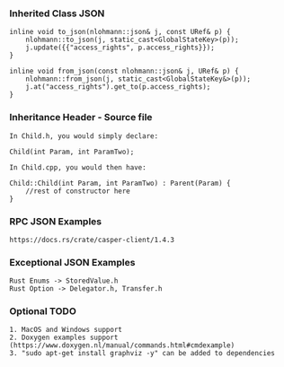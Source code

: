 ### Inherited Class JSON

    inline void to_json(nlohmann::json& j, const URef& p) {
        nlohmann::to_json(j, static_cast<GlobalStateKey>(p));
        j.update({{"access_rights", p.access_rights}});
    }

    inline void from_json(const nlohmann::json& j, URef& p) {
        nlohmann::from_json(j, static_cast<GlobalStateKey&>(p));
        j.at("access_rights").get_to(p.access_rights);
    }

### Inheritance Header - Source file

    In Child.h, you would simply declare:

    Child(int Param, int ParamTwo);

    In Child.cpp, you would then have:

    Child::Child(int Param, int ParamTwo) : Parent(Param) {
        //rest of constructor here
    }

### RPC JSON Examples
    https://docs.rs/crate/casper-client/1.4.3

### Exceptional JSON Examples
    Rust Enums -> StoredValue.h
    Rust Option -> Delegator.h, Transfer.h

### Optional TODO
    1. MacOS and Windows support
    2. Doxygen examples support (https://www.doxygen.nl/manual/commands.html#cmdexample)
    3. "sudo apt-get install graphviz -y" can be added to dependencies